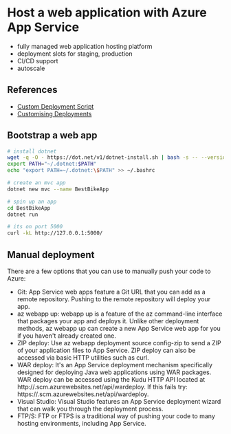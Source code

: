# Host a web application with Azure App Service

- fully managed web application hosting platform
- deployment slots for staging, production
- CI/CD support
- autoscale

## References

- [Custom Deployment Script](https://github.com/projectkudu/kudu/wiki/Custom-Deployment-Script)
- [Customising Deployments](https://github.com/projectkudu/kudu/wiki/Customizing-deployments)

## Bootstrap a web app

```sh
# install dotnet
wget -q -O - https://dot.net/v1/dotnet-install.sh | bash -s -- --version 3.1.102
export PATH="~/.dotnet:$PATH"
echo "export PATH=~/.dotnet:\$PATH" >> ~/.bashrc

# create an mvc app
dotnet new mvc --name BestBikeApp

# spin up an app
cd BestBikeApp
dotnet run

# its on port 5000
curl -kL http://127.0.0.1:5000/
```


## Manual deployment

There are a few options that you can use to manually push your code to Azure:

- Git: App Service web apps feature a Git URL that you can add as a remote repository. Pushing to the remote repository will deploy your app.
- az webapp up: webapp up is a feature of the az command-line interface that packages your app and deploys it. Unlike other deployment methods, az webapp up can create a new App Service web app for you if you haven't already created one.
- ZIP deploy: Use az webapp deployment source config-zip to send a ZIP of your application files to App Service. ZIP deploy can also be accessed via basic HTTP utilities such as curl.
- WAR deploy: It's an App Service deployment mechanism specifically designed for deploying Java web applications using WAR packages. WAR deploy can be accessed using the Kudu HTTP API located at http://<your-app-name>.scm.azurewebsites.net/api/wardeploy. If this fails try: https://<your-app-name>.scm.azurewebsites.net/api/wardeploy.
- Visual Studio: Visual Studio features an App Service deployment wizard that can walk you through the deployment process.
- FTP/S: FTP or FTPS is a traditional way of pushing your code to many hosting environments, including App Service.




